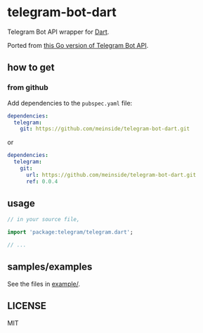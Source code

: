 # telegram-bot-dart

Telegram Bot API wrapper for [Dart](https://www.dartlang.org/).

Ported from [this Go version of Telegram Bot API](https://github.com/meinside/telegram-bot-go).

## how to get

### from github

Add dependencies to the `pubspec.yaml` file:

```yaml
dependencies:
  telegram:
    git: https://github.com/meinside/telegram-bot-dart.git
```

or

```yaml
dependencies:
  telegram:
    git:
      url: https://github.com/meinside/telegram-bot-dart.git
      ref: 0.0.4
```

## usage

```dart
// in your source file,

import 'package:telegram/telegram.dart';

// ...
```

## samples/examples

See the files in [example/](https://github.com/meinside/telegram-bot-dart/tree/master/example).

## LICENSE

MIT

